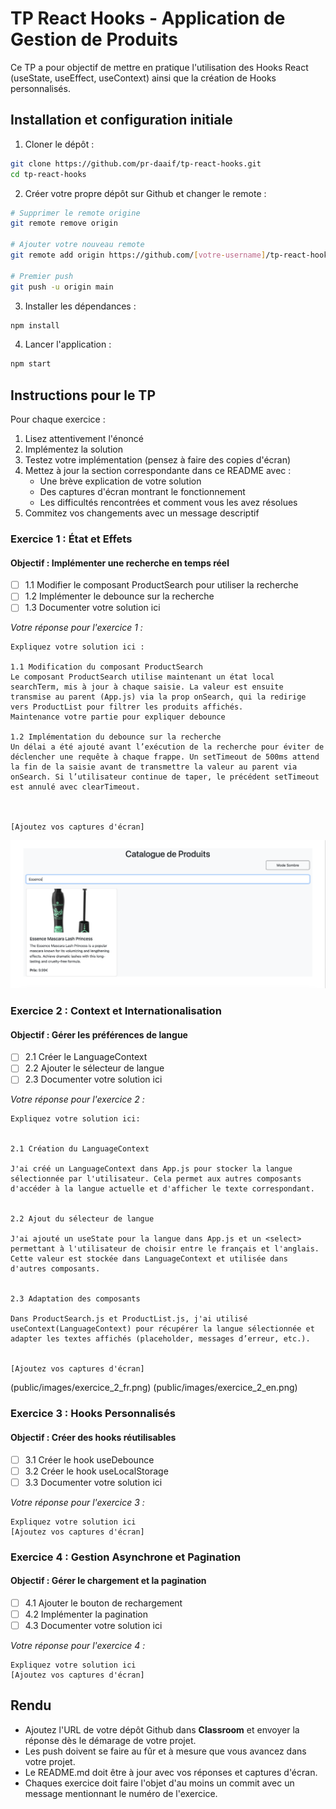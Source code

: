 # TP React Hooks - Application de Gestion de Produits

Ce TP a pour objectif de mettre en pratique l'utilisation des Hooks React (useState, useEffect, useContext) ainsi que la création de Hooks personnalisés.

## Installation et configuration initiale

1. Cloner le dépôt :
```bash
git clone https://github.com/pr-daaif/tp-react-hooks.git
cd tp-react-hooks
```

2. Créer votre propre dépôt sur Github et changer le remote :
```bash
# Supprimer le remote origine
git remote remove origin

# Ajouter votre nouveau remote
git remote add origin https://github.com/[votre-username]/tp-react-hooks.git

# Premier push
git push -u origin main
```

3. Installer les dépendances :
```bash
npm install
```

4. Lancer l'application :
```bash
npm start
```

## Instructions pour le TP

Pour chaque exercice :
1. Lisez attentivement l'énoncé
2. Implémentez la solution
3. Testez votre implémentation (pensez à faire des copies d'écran)
4. Mettez à jour la section correspondante dans ce README avec :
   - Une brève explication de votre solution
   - Des captures d'écran montrant le fonctionnement
   - Les difficultés rencontrées et comment vous les avez résolues
5. Commitez vos changements avec un message descriptif

### Exercice 1 : État et Effets 
#### Objectif : Implémenter une recherche en temps réel

- [ ] 1.1 Modifier le composant ProductSearch pour utiliser la recherche
- [ ] 1.2 Implémenter le debounce sur la recherche
- [ ] 1.3 Documenter votre solution ici

_Votre réponse pour l'exercice 1 :_
```
Expliquez votre solution ici : 

1.1 Modification du composant ProductSearch
Le composant ProductSearch utilise maintenant un état local searchTerm, mis à jour à chaque saisie. La valeur est ensuite transmise au parent (App.js) via la prop onSearch, qui la redirige vers ProductList pour filtrer les produits affichés.
Maintenance votre partie pour expliquer debounce

1.2 Implémentation du debounce sur la recherche
Un délai a été ajouté avant l’exécution de la recherche pour éviter de déclencher une requête à chaque frappe. Un setTimeout de 500ms attend la fin de la saisie avant de transmettre la valeur au parent via onSearch. Si l’utilisateur continue de taper, le précédent setTimeout est annulé avec clearTimeout.



[Ajoutez vos captures d'écran]
```
![Aperçu de l'exercice 1](public/images/exercice_1_1.png)

### Exercice 2 : Context et Internationalisation
#### Objectif : Gérer les préférences de langue

- [ ] 2.1 Créer le LanguageContext
- [ ] 2.2 Ajouter le sélecteur de langue
- [ ] 2.3 Documenter votre solution ici

_Votre réponse pour l'exercice 2 :_
```
Expliquez votre solution ici: 


2.1 Création du LanguageContext

J'ai créé un LanguageContext dans App.js pour stocker la langue sélectionnée par l'utilisateur. Cela permet aux autres composants d'accéder à la langue actuelle et d'afficher le texte correspondant.


2.2 Ajout du sélecteur de langue

J'ai ajouté un useState pour la langue dans App.js et un <select> permettant à l'utilisateur de choisir entre le français et l'anglais. Cette valeur est stockée dans LanguageContext et utilisée dans d'autres composants.


2.3 Adaptation des composants

Dans ProductSearch.js et ProductList.js, j'ai utilisé useContext(LanguageContext) pour récupérer la langue sélectionnée et adapter les textes affichés (placeholder, messages d’erreur, etc.).


[Ajoutez vos captures d'écran]
```
(public/images/exercice_2_fr.png)
(public/images/exercice_2_en.png)



### Exercice 3 : Hooks Personnalisés
#### Objectif : Créer des hooks réutilisables

- [ ] 3.1 Créer le hook useDebounce
- [ ] 3.2 Créer le hook useLocalStorage
- [ ] 3.3 Documenter votre solution ici

_Votre réponse pour l'exercice 3 :_
```
Expliquez votre solution ici
[Ajoutez vos captures d'écran]
```

### Exercice 4 : Gestion Asynchrone et Pagination
#### Objectif : Gérer le chargement et la pagination

- [ ] 4.1 Ajouter le bouton de rechargement
- [ ] 4.2 Implémenter la pagination
- [ ] 4.3 Documenter votre solution ici

_Votre réponse pour l'exercice 4 :_
```
Expliquez votre solution ici
[Ajoutez vos captures d'écran]
```

## Rendu

- Ajoutez l'URL de votre dépôt Github dans  **Classroom** et envoyer la réponse dès le démarage de votre projet.
- Les push doivent se faire au fûr et à mesure que vous avancez dans votre projet.
- Le README.md doit être à jour avec vos réponses et captures d'écran. 
- Chaques exercice doit faire l'objet d'au moins un commit avec un message mentionnant le numéro de l'exercice.